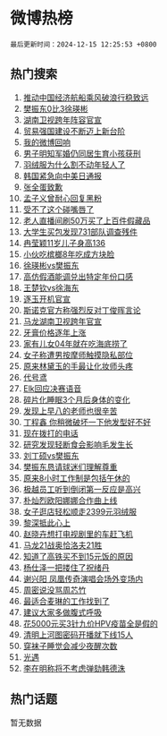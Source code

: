 # 微博热榜

`最后更新时间：2024-12-15 12:25:53 +0800`

## 热门搜索

1. [推动中国经济航船乘风破浪行稳致远](https://m.weibo.cn/search?containerid=100103type%3D1%26t%3D10%26q%3D%23%E6%8E%A8%E5%8A%A8%E4%B8%AD%E5%9B%BD%E7%BB%8F%E6%B5%8E%E8%88%AA%E8%88%B9%E4%B9%98%E9%A3%8E%E7%A0%B4%E6%B5%AA%E8%A1%8C%E7%A8%B3%E8%87%B4%E8%BF%9C%23&stream_entry_id=51&isnewpage=1&extparam=seat%3D1%26cate%3D10103%26pos%3D0%26q%3D%2523%25E6%258E%25A8%25E5%258A%25A8%25E4%25B8%25AD%25E5%259B%25BD%25E7%25BB%258F%25E6%25B5%258E%25E8%2588%25AA%25E8%2588%25B9%25E4%25B9%2598%25E9%25A3%258E%25E7%25A0%25B4%25E6%25B5%25AA%25E8%25A1%258C%25E7%25A8%25B3%25E8%2587%25B4%25E8%25BF%259C%2523%26filter_type%3Drealtimehot%26stream_entry_id%3D51%26c_type%3D51%26dgr%3D0%26display_time%3D1734236751%26pre_seqid%3D173423675177002170932143)
1. [樊振东0比3徐瑛彬](https://m.weibo.cn/search?containerid=100103type%3D1%26t%3D10%26q%3D%23%E6%A8%8A%E6%8C%AF%E4%B8%9C0%E6%AF%943%E5%BE%90%E7%91%9B%E5%BD%AC%23&stream_entry_id=31&isnewpage=1&extparam=seat%3D1%26cate%3D5001%26pos%3D0%26q%3D%2523%25E6%25A8%258A%25E6%258C%25AF%25E4%25B8%259C0%25E6%25AF%25943%25E5%25BE%2590%25E7%2591%259B%25E5%25BD%25AC%2523%26dgr%3D0%26stream_entry_id%3D31%26band_rank%3D1%26filter_type%3Drealtimehot%26flag%3D1%26lcate%3D5001%26c_type%3D31%26realpos%3D1%26display_time%3D1734236751%26pre_seqid%3D173423675177002170932143)
1. [湖南卫视跨年阵容官宣](https://m.weibo.cn/search?containerid=100103type%3D1%26t%3D10%26q%3D%23%E6%B9%96%E5%8D%97%E5%8D%AB%E8%A7%86%E8%B7%A8%E5%B9%B4%E9%98%B5%E5%AE%B9%E5%AE%98%E5%AE%A3%23&stream_entry_id=31&isnewpage=1&extparam=seat%3D1%26cate%3D5001%26pos%3D1%26q%3D%2523%25E6%25B9%2596%25E5%258D%2597%25E5%258D%25AB%25E8%25A7%2586%25E8%25B7%25A8%25E5%25B9%25B4%25E9%2598%25B5%25E5%25AE%25B9%25E5%25AE%2598%25E5%25AE%25A3%2523%26dgr%3D0%26stream_entry_id%3D31%26band_rank%3D2%26filter_type%3Drealtimehot%26flag%3D1%26lcate%3D5001%26c_type%3D31%26realpos%3D2%26display_time%3D1734236751%26pre_seqid%3D173423675177002170932143)
1. [贸易强国建设不断迈上新台阶](https://m.weibo.cn/search?containerid=100103type%3D1%26t%3D10%26q%3D%23%E8%B4%B8%E6%98%93%E5%BC%BA%E5%9B%BD%E5%BB%BA%E8%AE%BE%E4%B8%8D%E6%96%AD%E8%BF%88%E4%B8%8A%E6%96%B0%E5%8F%B0%E9%98%B6%23&stream_entry_id=31&isnewpage=1&extparam=seat%3D1%26cate%3D5001%26pos%3D2%26q%3D%2523%25E8%25B4%25B8%25E6%2598%2593%25E5%25BC%25BA%25E5%259B%25BD%25E5%25BB%25BA%25E8%25AE%25BE%25E4%25B8%258D%25E6%2596%25AD%25E8%25BF%2588%25E4%25B8%258A%25E6%2596%25B0%25E5%258F%25B0%25E9%2598%25B6%2523%26dgr%3D0%26stream_entry_id%3D31%26band_rank%3D3%26filter_type%3Drealtimehot%26flag%3D1%26lcate%3D5001%26c_type%3D31%26realpos%3D3%26display_time%3D1734236751%26pre_seqid%3D173423675177002170932143)
1. [我的微博回响](https://m.weibo.cn/search?containerid=100103type%3D1%26t%3D10%26q%3D%E6%88%91%E7%9A%84%E5%BE%AE%E5%8D%9A%E5%9B%9E%E5%93%8D&stream_entry_id=31&isnewpage=1&extparam=seat%3D1%26cate%3D5001%26pos%3D3%26q%3D%25E6%2588%2591%25E7%259A%2584%25E5%25BE%25AE%25E5%258D%259A%25E5%259B%259E%25E5%2593%258D%26dgr%3D0%26stream_entry_id%3D31%26adid%3D268471%26is_ad_pos%3D1%26filter_type%3Drealtimehot%26lcate%3D5001%26band_rank%3D4%26c_type%3D31%26display_time%3D1734236751%26pre_seqid%3D173423675177002170932143)
1. [男子明知军婚仍同居生育小孩获刑](https://m.weibo.cn/search?containerid=100103type%3D1%26t%3D10%26q%3D%23%E7%94%B7%E5%AD%90%E6%98%8E%E7%9F%A5%E5%86%9B%E5%A9%9A%E4%BB%8D%E5%90%8C%E5%B1%85%E7%94%9F%E8%82%B2%E5%B0%8F%E5%AD%A9%E8%8E%B7%E5%88%91%23&stream_entry_id=31&isnewpage=1&extparam=seat%3D1%26cate%3D5001%26pos%3D4%26q%3D%2523%25E7%2594%25B7%25E5%25AD%2590%25E6%2598%258E%25E7%259F%25A5%25E5%2586%259B%25E5%25A9%259A%25E4%25BB%258D%25E5%2590%258C%25E5%25B1%2585%25E7%2594%259F%25E8%2582%25B2%25E5%25B0%258F%25E5%25AD%25A9%25E8%258E%25B7%25E5%2588%2591%2523%26dgr%3D0%26stream_entry_id%3D31%26band_rank%3D4%26filter_type%3Drealtimehot%26flag%3D1%26lcate%3D5001%26c_type%3D31%26realpos%3D4%26display_time%3D1734236751%26pre_seqid%3D173423675177002170932143)
1. [羽绒服为什么割不动年轻人了](https://m.weibo.cn/search?containerid=100103type%3D1%26t%3D10%26q%3D%23%E7%BE%BD%E7%BB%92%E6%9C%8D%E4%B8%BA%E4%BB%80%E4%B9%88%E5%89%B2%E4%B8%8D%E5%8A%A8%E5%B9%B4%E8%BD%BB%E4%BA%BA%E4%BA%86%23&stream_entry_id=31&isnewpage=1&extparam=seat%3D1%26cate%3D5001%26pos%3D5%26q%3D%2523%25E7%25BE%25BD%25E7%25BB%2592%25E6%259C%258D%25E4%25B8%25BA%25E4%25BB%2580%25E4%25B9%2588%25E5%2589%25B2%25E4%25B8%258D%25E5%258A%25A8%25E5%25B9%25B4%25E8%25BD%25BB%25E4%25BA%25BA%25E4%25BA%2586%2523%26dgr%3D0%26stream_entry_id%3D31%26band_rank%3D5%26filter_type%3Drealtimehot%26flag%3D1%26lcate%3D5001%26c_type%3D31%26realpos%3D5%26display_time%3D1734236751%26pre_seqid%3D173423675177002170932143)
1. [韩国紧急向中美日通报](https://m.weibo.cn/search?containerid=100103type%3D1%26t%3D10%26q%3D%23%E9%9F%A9%E5%9B%BD%E7%B4%A7%E6%80%A5%E5%90%91%E4%B8%AD%E7%BE%8E%E6%97%A5%E9%80%9A%E6%8A%A5%23&stream_entry_id=31&isnewpage=1&extparam=seat%3D1%26cate%3D5001%26pos%3D6%26q%3D%2523%25E9%259F%25A9%25E5%259B%25BD%25E7%25B4%25A7%25E6%2580%25A5%25E5%2590%2591%25E4%25B8%25AD%25E7%25BE%258E%25E6%2597%25A5%25E9%2580%259A%25E6%258A%25A5%2523%26dgr%3D0%26stream_entry_id%3D31%26band_rank%3D6%26filter_type%3Drealtimehot%26flag%3D2%26lcate%3D5001%26c_type%3D31%26realpos%3D6%26display_time%3D1734236751%26pre_seqid%3D173423675177002170932143)
1. [张全蛋致歉](https://m.weibo.cn/search?containerid=100103type%3D1%26t%3D10%26q%3D%23%E5%BC%A0%E5%85%A8%E8%9B%8B%E8%87%B4%E6%AD%89%23&stream_entry_id=31&isnewpage=1&extparam=seat%3D1%26cate%3D5001%26pos%3D7%26q%3D%2523%25E5%25BC%25A0%25E5%2585%25A8%25E8%259B%258B%25E8%2587%25B4%25E6%25AD%2589%2523%26dgr%3D0%26stream_entry_id%3D31%26band_rank%3D7%26filter_type%3Drealtimehot%26flag%3D1%26lcate%3D5001%26c_type%3D31%26realpos%3D7%26display_time%3D1734236751%26pre_seqid%3D173423675177002170932143)
1. [孟子义曾耐心回复黑粉](https://m.weibo.cn/search?containerid=100103type%3D1%26t%3D10%26q%3D%23%E5%AD%9F%E5%AD%90%E4%B9%89%E6%9B%BE%E8%80%90%E5%BF%83%E5%9B%9E%E5%A4%8D%E9%BB%91%E7%B2%89%23&stream_entry_id=31&isnewpage=1&extparam=seat%3D1%26cate%3D5001%26pos%3D8%26q%3D%2523%25E5%25AD%259F%25E5%25AD%2590%25E4%25B9%2589%25E6%259B%25BE%25E8%2580%2590%25E5%25BF%2583%25E5%259B%259E%25E5%25A4%258D%25E9%25BB%2591%25E7%25B2%2589%2523%26dgr%3D0%26stream_entry_id%3D31%26band_rank%3D8%26filter_type%3Drealtimehot%26flag%3D1%26lcate%3D5001%26c_type%3D31%26realpos%3D8%26display_time%3D1734236751%26pre_seqid%3D173423675177002170932143)
1. [受不了这个碰嘴唇了](https://m.weibo.cn/search?containerid=100103type%3D1%26t%3D10%26q%3D%23%E5%8F%97%E4%B8%8D%E4%BA%86%E8%BF%99%E4%B8%AA%E7%A2%B0%E5%98%B4%E5%94%87%E4%BA%86%23&stream_entry_id=31&isnewpage=1&extparam=seat%3D1%26cate%3D5001%26pos%3D9%26q%3D%2523%25E5%258F%2597%25E4%25B8%258D%25E4%25BA%2586%25E8%25BF%2599%25E4%25B8%25AA%25E7%25A2%25B0%25E5%2598%25B4%25E5%2594%2587%25E4%25BA%2586%2523%26dgr%3D0%26stream_entry_id%3D31%26band_rank%3D9%26filter_type%3Drealtimehot%26flag%3D16%26lcate%3D5001%26c_type%3D31%26realpos%3D9%26display_time%3D1734236751%26pre_seqid%3D173423675177002170932143)
1. [老人直播间刷50万买了上百件假藏品](https://m.weibo.cn/search?containerid=100103type%3D1%26t%3D10%26q%3D%23%E8%80%81%E4%BA%BA%E7%9B%B4%E6%92%AD%E9%97%B4%E5%88%B750%E4%B8%87%E4%B9%B0%E4%BA%86%E4%B8%8A%E7%99%BE%E4%BB%B6%E5%81%87%E8%97%8F%E5%93%81%23&stream_entry_id=31&isnewpage=1&extparam=seat%3D1%26cate%3D5001%26pos%3D10%26q%3D%2523%25E8%2580%2581%25E4%25BA%25BA%25E7%259B%25B4%25E6%2592%25AD%25E9%2597%25B4%25E5%2588%25B750%25E4%25B8%2587%25E4%25B9%25B0%25E4%25BA%2586%25E4%25B8%258A%25E7%2599%25BE%25E4%25BB%25B6%25E5%2581%2587%25E8%2597%258F%25E5%2593%2581%2523%26dgr%3D0%26stream_entry_id%3D31%26band_rank%3D10%26filter_type%3Drealtimehot%26flag%3D1%26lcate%3D5001%26c_type%3D31%26realpos%3D10%26display_time%3D1734236751%26pre_seqid%3D173423675177002170932143)
1. [大学生买包发现731部队调查残件](https://m.weibo.cn/search?containerid=100103type%3D1%26t%3D10%26q%3D%23%E5%A4%A7%E5%AD%A6%E7%94%9F%E4%B9%B0%E5%8C%85%E5%8F%91%E7%8E%B0731%E9%83%A8%E9%98%9F%E8%B0%83%E6%9F%A5%E6%AE%8B%E4%BB%B6%23&stream_entry_id=31&isnewpage=1&extparam=seat%3D1%26cate%3D5001%26pos%3D11%26q%3D%2523%25E5%25A4%25A7%25E5%25AD%25A6%25E7%2594%259F%25E4%25B9%25B0%25E5%258C%2585%25E5%258F%2591%25E7%258E%25B0731%25E9%2583%25A8%25E9%2598%259F%25E8%25B0%2583%25E6%259F%25A5%25E6%25AE%258B%25E4%25BB%25B6%2523%26dgr%3D0%26stream_entry_id%3D31%26band_rank%3D11%26filter_type%3Drealtimehot%26flag%3D2%26lcate%3D5001%26c_type%3D31%26realpos%3D11%26display_time%3D1734236751%26pre_seqid%3D173423675177002170932143)
1. [冉莹颖11岁儿子身高136](https://m.weibo.cn/search?containerid=100103type%3D1%26t%3D10%26q%3D%23%E5%86%89%E8%8E%B9%E9%A2%9611%E5%B2%81%E5%84%BF%E5%AD%90%E8%BA%AB%E9%AB%98136%23&stream_entry_id=31&isnewpage=1&extparam=seat%3D1%26cate%3D5001%26pos%3D12%26q%3D%2523%25E5%2586%2589%25E8%258E%25B9%25E9%25A2%259611%25E5%25B2%2581%25E5%2584%25BF%25E5%25AD%2590%25E8%25BA%25AB%25E9%25AB%2598136%2523%26dgr%3D0%26stream_entry_id%3D31%26band_rank%3D12%26filter_type%3Drealtimehot%26flag%3D1%26lcate%3D5001%26c_type%3D31%26realpos%3D12%26display_time%3D1734236751%26pre_seqid%3D173423675177002170932143)
1. [小伙吃槟榔8年吃成方块脸](https://m.weibo.cn/search?containerid=100103type%3D1%26t%3D10%26q%3D%23%E5%B0%8F%E4%BC%99%E5%90%83%E6%A7%9F%E6%A6%948%E5%B9%B4%E5%90%83%E6%88%90%E6%96%B9%E5%9D%97%E8%84%B8%23&stream_entry_id=31&isnewpage=1&extparam=seat%3D1%26cate%3D5001%26pos%3D13%26q%3D%2523%25E5%25B0%258F%25E4%25BC%2599%25E5%2590%2583%25E6%25A7%259F%25E6%25A6%25948%25E5%25B9%25B4%25E5%2590%2583%25E6%2588%2590%25E6%2596%25B9%25E5%259D%2597%25E8%2584%25B8%2523%26dgr%3D0%26stream_entry_id%3D31%26band_rank%3D13%26filter_type%3Drealtimehot%26flag%3D0%26lcate%3D5001%26c_type%3D31%26realpos%3D13%26display_time%3D1734236751%26pre_seqid%3D173423675177002170932143)
1. [徐瑛彬vs樊振东](https://m.weibo.cn/search?containerid=100103type%3D1%26t%3D10%26q%3D%23%E5%BE%90%E7%91%9B%E5%BD%ACvs%E6%A8%8A%E6%8C%AF%E4%B8%9C%23&stream_entry_id=31&isnewpage=1&extparam=seat%3D1%26cate%3D5001%26pos%3D14%26q%3D%2523%25E5%25BE%2590%25E7%2591%259B%25E5%25BD%25ACvs%25E6%25A8%258A%25E6%258C%25AF%25E4%25B8%259C%2523%26dgr%3D0%26stream_entry_id%3D31%26band_rank%3D14%26filter_type%3Drealtimehot%26flag%3D1%26lcate%3D5001%26c_type%3D31%26realpos%3D14%26display_time%3D1734236751%26pre_seqid%3D173423675177002170932143)
1. [高仿假酒能调兑出特定年份口感](https://m.weibo.cn/search?containerid=100103type%3D1%26t%3D10%26q%3D%23%E9%AB%98%E4%BB%BF%E5%81%87%E9%85%92%E8%83%BD%E8%B0%83%E5%85%91%E5%87%BA%E7%89%B9%E5%AE%9A%E5%B9%B4%E4%BB%BD%E5%8F%A3%E6%84%9F%23&stream_entry_id=31&isnewpage=1&extparam=seat%3D1%26cate%3D5001%26pos%3D15%26q%3D%2523%25E9%25AB%2598%25E4%25BB%25BF%25E5%2581%2587%25E9%2585%2592%25E8%2583%25BD%25E8%25B0%2583%25E5%2585%2591%25E5%2587%25BA%25E7%2589%25B9%25E5%25AE%259A%25E5%25B9%25B4%25E4%25BB%25BD%25E5%258F%25A3%25E6%2584%259F%2523%26dgr%3D0%26stream_entry_id%3D31%26band_rank%3D15%26filter_type%3Drealtimehot%26flag%3D1%26lcate%3D5001%26c_type%3D31%26realpos%3D15%26display_time%3D1734236751%26pre_seqid%3D173423675177002170932143)
1. [王楚钦vs徐海东](https://m.weibo.cn/search?containerid=100103type%3D1%26t%3D10%26q%3D%23%E7%8E%8B%E6%A5%9A%E9%92%A6vs%E5%BE%90%E6%B5%B7%E4%B8%9C%23&stream_entry_id=31&isnewpage=1&extparam=seat%3D1%26cate%3D5001%26pos%3D16%26q%3D%2523%25E7%258E%258B%25E6%25A5%259A%25E9%2592%25A6vs%25E5%25BE%2590%25E6%25B5%25B7%25E4%25B8%259C%2523%26dgr%3D0%26stream_entry_id%3D31%26band_rank%3D16%26filter_type%3Drealtimehot%26flag%3D1%26lcate%3D5001%26c_type%3D31%26realpos%3D16%26display_time%3D1734236751%26pre_seqid%3D173423675177002170932143)
1. [逐玉开机官宣](https://m.weibo.cn/search?containerid=100103type%3D1%26t%3D10%26q%3D%23%E9%80%90%E7%8E%89%E5%BC%80%E6%9C%BA%E5%AE%98%E5%AE%A3%23&stream_entry_id=31&isnewpage=1&extparam=seat%3D1%26cate%3D5001%26pos%3D17%26q%3D%2523%25E9%2580%2590%25E7%258E%2589%25E5%25BC%2580%25E6%259C%25BA%25E5%25AE%2598%25E5%25AE%25A3%2523%26dgr%3D0%26stream_entry_id%3D31%26band_rank%3D17%26filter_type%3Drealtimehot%26flag%3D0%26lcate%3D5001%26c_type%3D31%26realpos%3D17%26display_time%3D1734236751%26pre_seqid%3D173423675177002170932143)
1. [斯诺克官方称强烈反对丁俊晖言论](https://m.weibo.cn/search?containerid=100103type%3D1%26t%3D10%26q%3D%23%E6%96%AF%E8%AF%BA%E5%85%8B%E5%AE%98%E6%96%B9%E7%A7%B0%E5%BC%BA%E7%83%88%E5%8F%8D%E5%AF%B9%E4%B8%81%E4%BF%8A%E6%99%96%E8%A8%80%E8%AE%BA%23&stream_entry_id=31&isnewpage=1&extparam=seat%3D1%26cate%3D5001%26pos%3D18%26q%3D%2523%25E6%2596%25AF%25E8%25AF%25BA%25E5%2585%258B%25E5%25AE%2598%25E6%2596%25B9%25E7%25A7%25B0%25E5%25BC%25BA%25E7%2583%2588%25E5%258F%258D%25E5%25AF%25B9%25E4%25B8%2581%25E4%25BF%258A%25E6%2599%2596%25E8%25A8%2580%25E8%25AE%25BA%2523%26dgr%3D0%26stream_entry_id%3D31%26band_rank%3D18%26filter_type%3Drealtimehot%26flag%3D1%26lcate%3D5001%26c_type%3D31%26realpos%3D18%26display_time%3D1734236751%26pre_seqid%3D173423675177002170932143)
1. [马龙湖南卫视跨年官宣](https://m.weibo.cn/search?containerid=100103type%3D1%26t%3D10%26q%3D%23%E9%A9%AC%E9%BE%99%E6%B9%96%E5%8D%97%E5%8D%AB%E8%A7%86%E8%B7%A8%E5%B9%B4%E5%AE%98%E5%AE%A3%23&stream_entry_id=31&isnewpage=1&extparam=seat%3D1%26cate%3D5001%26pos%3D19%26q%3D%2523%25E9%25A9%25AC%25E9%25BE%2599%25E6%25B9%2596%25E5%258D%2597%25E5%258D%25AB%25E8%25A7%2586%25E8%25B7%25A8%25E5%25B9%25B4%25E5%25AE%2598%25E5%25AE%25A3%2523%26dgr%3D0%26stream_entry_id%3D31%26band_rank%3D19%26filter_type%3Drealtimehot%26flag%3D1%26lcate%3D5001%26c_type%3D31%26realpos%3D19%26display_time%3D1734236751%26pre_seqid%3D173423675177002170932143)
1. [牙膏价格逐年上涨](https://m.weibo.cn/search?containerid=100103type%3D1%26t%3D10%26q%3D%23%E7%89%99%E8%86%8F%E4%BB%B7%E6%A0%BC%E9%80%90%E5%B9%B4%E4%B8%8A%E6%B6%A8%23&stream_entry_id=31&isnewpage=1&extparam=seat%3D1%26cate%3D5001%26pos%3D20%26q%3D%2523%25E7%2589%2599%25E8%2586%258F%25E4%25BB%25B7%25E6%25A0%25BC%25E9%2580%2590%25E5%25B9%25B4%25E4%25B8%258A%25E6%25B6%25A8%2523%26dgr%3D0%26stream_entry_id%3D31%26band_rank%3D20%26filter_type%3Drealtimehot%26flag%3D1%26lcate%3D5001%26c_type%3D31%26realpos%3D20%26display_time%3D1734236751%26pre_seqid%3D173423675177002170932143)
1. [家有儿女04年就在吃海底捞了](https://m.weibo.cn/search?containerid=100103type%3D1%26t%3D10%26q%3D%23%E5%AE%B6%E6%9C%89%E5%84%BF%E5%A5%B304%E5%B9%B4%E5%B0%B1%E5%9C%A8%E5%90%83%E6%B5%B7%E5%BA%95%E6%8D%9E%E4%BA%86%23&stream_entry_id=31&isnewpage=1&extparam=seat%3D1%26cate%3D5001%26pos%3D21%26q%3D%2523%25E5%25AE%25B6%25E6%259C%2589%25E5%2584%25BF%25E5%25A5%25B304%25E5%25B9%25B4%25E5%25B0%25B1%25E5%259C%25A8%25E5%2590%2583%25E6%25B5%25B7%25E5%25BA%2595%25E6%258D%259E%25E4%25BA%2586%2523%26dgr%3D0%26stream_entry_id%3D31%26band_rank%3D21%26filter_type%3Drealtimehot%26flag%3D0%26lcate%3D5001%26c_type%3D31%26realpos%3D21%26display_time%3D1734236751%26pre_seqid%3D173423675177002170932143)
1. [女子称遭男按摩师触摸隐私部位](https://m.weibo.cn/search?containerid=100103type%3D1%26t%3D10%26q%3D%23%E5%A5%B3%E5%AD%90%E7%A7%B0%E9%81%AD%E7%94%B7%E6%8C%89%E6%91%A9%E5%B8%88%E8%A7%A6%E6%91%B8%E9%9A%90%E7%A7%81%E9%83%A8%E4%BD%8D%23&stream_entry_id=31&isnewpage=1&extparam=seat%3D1%26cate%3D5001%26pos%3D22%26q%3D%2523%25E5%25A5%25B3%25E5%25AD%2590%25E7%25A7%25B0%25E9%2581%25AD%25E7%2594%25B7%25E6%258C%2589%25E6%2591%25A9%25E5%25B8%2588%25E8%25A7%25A6%25E6%2591%25B8%25E9%259A%2590%25E7%25A7%2581%25E9%2583%25A8%25E4%25BD%258D%2523%26dgr%3D0%26stream_entry_id%3D31%26band_rank%3D22%26filter_type%3Drealtimehot%26flag%3D0%26lcate%3D5001%26c_type%3D31%26realpos%3D22%26display_time%3D1734236751%26pre_seqid%3D173423675177002170932143)
1. [原来林黛玉的手最让化妆师头疼](https://m.weibo.cn/search?containerid=100103type%3D1%26t%3D10%26q%3D%23%E5%8E%9F%E6%9D%A5%E6%9E%97%E9%BB%9B%E7%8E%89%E7%9A%84%E6%89%8B%E6%9C%80%E8%AE%A9%E5%8C%96%E5%A6%86%E5%B8%88%E5%A4%B4%E7%96%BC%23&stream_entry_id=31&isnewpage=1&extparam=seat%3D1%26cate%3D5001%26pos%3D23%26q%3D%2523%25E5%258E%259F%25E6%259D%25A5%25E6%259E%2597%25E9%25BB%259B%25E7%258E%2589%25E7%259A%2584%25E6%2589%258B%25E6%259C%2580%25E8%25AE%25A9%25E5%258C%2596%25E5%25A6%2586%25E5%25B8%2588%25E5%25A4%25B4%25E7%2596%25BC%2523%26dgr%3D0%26stream_entry_id%3D31%26band_rank%3D23%26filter_type%3Drealtimehot%26flag%3D1%26lcate%3D5001%26c_type%3D31%26realpos%3D23%26display_time%3D1734236751%26pre_seqid%3D173423675177002170932143)
1. [代号鸢](https://m.weibo.cn/search?containerid=100103type%3D1%26t%3D10%26q%3D%E4%BB%A3%E5%8F%B7%E9%B8%A2&stream_entry_id=31&isnewpage=1&extparam=seat%3D1%26cate%3D5001%26pos%3D24%26q%3D%25E4%25BB%25A3%25E5%258F%25B7%25E9%25B8%25A2%26dgr%3D0%26stream_entry_id%3D31%26band_rank%3D24%26filter_type%3Drealtimehot%26flag%3D0%26lcate%3D5001%26c_type%3D31%26realpos%3D24%26display_time%3D1734236751%26pre_seqid%3D173423675177002170932143)
1. [Elk回应决赛语音](https://m.weibo.cn/search?containerid=100103type%3D1%26t%3D10%26q%3D%23Elk%E5%9B%9E%E5%BA%94%E5%86%B3%E8%B5%9B%E8%AF%AD%E9%9F%B3%23&stream_entry_id=31&isnewpage=1&extparam=seat%3D1%26cate%3D5001%26pos%3D25%26q%3D%2523Elk%25E5%259B%259E%25E5%25BA%2594%25E5%2586%25B3%25E8%25B5%259B%25E8%25AF%25AD%25E9%259F%25B3%2523%26dgr%3D0%26stream_entry_id%3D31%26band_rank%3D25%26filter_type%3Drealtimehot%26flag%3D1%26lcate%3D5001%26c_type%3D31%26realpos%3D25%26display_time%3D1734236751%26pre_seqid%3D173423675177002170932143)
1. [碎片化睡眠3个月后身体的变化](https://m.weibo.cn/search?containerid=100103type%3D1%26t%3D10%26q%3D%23%E7%A2%8E%E7%89%87%E5%8C%96%E7%9D%A1%E7%9C%A03%E4%B8%AA%E6%9C%88%E5%90%8E%E8%BA%AB%E4%BD%93%E7%9A%84%E5%8F%98%E5%8C%96%23&stream_entry_id=31&isnewpage=1&extparam=seat%3D1%26cate%3D5001%26pos%3D26%26q%3D%2523%25E7%25A2%258E%25E7%2589%2587%25E5%258C%2596%25E7%259D%25A1%25E7%259C%25A03%25E4%25B8%25AA%25E6%259C%2588%25E5%2590%258E%25E8%25BA%25AB%25E4%25BD%2593%25E7%259A%2584%25E5%258F%2598%25E5%258C%2596%2523%26dgr%3D0%26stream_entry_id%3D31%26band_rank%3D26%26filter_type%3Drealtimehot%26flag%3D0%26lcate%3D5001%26c_type%3D31%26realpos%3D26%26display_time%3D1734236751%26pre_seqid%3D173423675177002170932143)
1. [发现上早八的老师也很辛苦](https://m.weibo.cn/search?containerid=100103type%3D1%26t%3D10%26q%3D%23%E5%8F%91%E7%8E%B0%E4%B8%8A%E6%97%A9%E5%85%AB%E7%9A%84%E8%80%81%E5%B8%88%E4%B9%9F%E5%BE%88%E8%BE%9B%E8%8B%A6%23&stream_entry_id=31&isnewpage=1&extparam=seat%3D1%26cate%3D5001%26pos%3D27%26q%3D%2523%25E5%258F%2591%25E7%258E%25B0%25E4%25B8%258A%25E6%2597%25A9%25E5%2585%25AB%25E7%259A%2584%25E8%2580%2581%25E5%25B8%2588%25E4%25B9%259F%25E5%25BE%2588%25E8%25BE%259B%25E8%258B%25A6%2523%26dgr%3D0%26stream_entry_id%3D31%26band_rank%3D27%26filter_type%3Drealtimehot%26flag%3D1%26lcate%3D5001%26c_type%3D31%26realpos%3D27%26display_time%3D1734236751%26pre_seqid%3D173423675177002170932143)
1. [丁程鑫 你稍微破坏一下他发型好不好](https://m.weibo.cn/search?containerid=100103type%3D1%26t%3D10%26q%3D%E4%B8%81%E7%A8%8B%E9%91%AB+%E4%BD%A0%E7%A8%8D%E5%BE%AE%E7%A0%B4%E5%9D%8F%E4%B8%80%E4%B8%8B%E4%BB%96%E5%8F%91%E5%9E%8B%E5%A5%BD%E4%B8%8D%E5%A5%BD&stream_entry_id=31&isnewpage=1&extparam=seat%3D1%26cate%3D5001%26pos%3D28%26q%3D%25E4%25B8%2581%25E7%25A8%258B%25E9%2591%25AB%2520%25E4%25BD%25A0%25E7%25A8%258D%25E5%25BE%25AE%25E7%25A0%25B4%25E5%259D%258F%25E4%25B8%2580%25E4%25B8%258B%25E4%25BB%2596%25E5%258F%2591%25E5%259E%258B%25E5%25A5%25BD%25E4%25B8%258D%25E5%25A5%25BD%26dgr%3D0%26stream_entry_id%3D31%26band_rank%3D28%26filter_type%3Drealtimehot%26flag%3D1%26lcate%3D5001%26c_type%3D31%26realpos%3D28%26display_time%3D1734236751%26pre_seqid%3D173423675177002170932143)
1. [现在拨打的电话](https://m.weibo.cn/search?containerid=100103type%3D1%26t%3D10%26q%3D%23%E7%8E%B0%E5%9C%A8%E6%8B%A8%E6%89%93%E7%9A%84%E7%94%B5%E8%AF%9D%23&stream_entry_id=31&isnewpage=1&extparam=seat%3D1%26cate%3D5001%26pos%3D29%26q%3D%2523%25E7%258E%25B0%25E5%259C%25A8%25E6%258B%25A8%25E6%2589%2593%25E7%259A%2584%25E7%2594%25B5%25E8%25AF%259D%2523%26dgr%3D0%26stream_entry_id%3D31%26band_rank%3D29%26filter_type%3Drealtimehot%26flag%3D1%26lcate%3D5001%26c_type%3D31%26realpos%3D29%26display_time%3D1734236751%26pre_seqid%3D173423675177002170932143)
1. [研究发现轻断食会影响毛发生长](https://m.weibo.cn/search?containerid=100103type%3D1%26t%3D10%26q%3D%23%E7%A0%94%E7%A9%B6%E5%8F%91%E7%8E%B0%E8%BD%BB%E6%96%AD%E9%A3%9F%E4%BC%9A%E5%BD%B1%E5%93%8D%E6%AF%9B%E5%8F%91%E7%94%9F%E9%95%BF%23&stream_entry_id=31&isnewpage=1&extparam=seat%3D1%26cate%3D5001%26pos%3D30%26q%3D%2523%25E7%25A0%2594%25E7%25A9%25B6%25E5%258F%2591%25E7%258E%25B0%25E8%25BD%25BB%25E6%2596%25AD%25E9%25A3%259F%25E4%25BC%259A%25E5%25BD%25B1%25E5%2593%258D%25E6%25AF%259B%25E5%258F%2591%25E7%2594%259F%25E9%2595%25BF%2523%26dgr%3D0%26stream_entry_id%3D31%26band_rank%3D30%26filter_type%3Drealtimehot%26flag%3D1%26lcate%3D5001%26c_type%3D31%26realpos%3D30%26display_time%3D1734236751%26pre_seqid%3D173423675177002170932143)
1. [刘丁硕vs樊振东](https://m.weibo.cn/search?containerid=100103type%3D1%26t%3D10%26q%3D%23%E5%88%98%E4%B8%81%E7%A1%95vs%E6%A8%8A%E6%8C%AF%E4%B8%9C%23&stream_entry_id=31&isnewpage=1&extparam=seat%3D1%26cate%3D5001%26pos%3D31%26q%3D%2523%25E5%2588%2598%25E4%25B8%2581%25E7%25A1%2595vs%25E6%25A8%258A%25E6%258C%25AF%25E4%25B8%259C%2523%26dgr%3D0%26stream_entry_id%3D31%26band_rank%3D31%26filter_type%3Drealtimehot%26flag%3D1%26lcate%3D5001%26c_type%3D31%26realpos%3D31%26display_time%3D1734236751%26pre_seqid%3D173423675177002170932143)
1. [樊振东恳请球迷们理解尊重](https://m.weibo.cn/search?containerid=100103type%3D1%26t%3D10%26q%3D%E6%A8%8A%E6%8C%AF%E4%B8%9C%E6%81%B3%E8%AF%B7%E7%90%83%E8%BF%B7%E4%BB%AC%E7%90%86%E8%A7%A3%E5%B0%8A%E9%87%8D&stream_entry_id=31&isnewpage=1&extparam=seat%3D1%26cate%3D5001%26pos%3D32%26q%3D%25E6%25A8%258A%25E6%258C%25AF%25E4%25B8%259C%25E6%2581%25B3%25E8%25AF%25B7%25E7%2590%2583%25E8%25BF%25B7%25E4%25BB%25AC%25E7%2590%2586%25E8%25A7%25A3%25E5%25B0%258A%25E9%2587%258D%26dgr%3D0%26stream_entry_id%3D31%26band_rank%3D32%26filter_type%3Drealtimehot%26flag%3D0%26lcate%3D5001%26c_type%3D31%26realpos%3D32%26display_time%3D1734236751%26pre_seqid%3D173423675177002170932143)
1. [原来8小时工作制是包括午休的](https://m.weibo.cn/search?containerid=100103type%3D1%26t%3D10%26q%3D%23%E5%8E%9F%E6%9D%A58%E5%B0%8F%E6%97%B6%E5%B7%A5%E4%BD%9C%E5%88%B6%E6%98%AF%E5%8C%85%E6%8B%AC%E5%8D%88%E4%BC%91%E7%9A%84%23&stream_entry_id=31&isnewpage=1&extparam=seat%3D1%26cate%3D5001%26pos%3D33%26q%3D%2523%25E5%258E%259F%25E6%259D%25A58%25E5%25B0%258F%25E6%2597%25B6%25E5%25B7%25A5%25E4%25BD%259C%25E5%2588%25B6%25E6%2598%25AF%25E5%258C%2585%25E6%258B%25AC%25E5%258D%2588%25E4%25BC%2591%25E7%259A%2584%2523%26dgr%3D0%26stream_entry_id%3D31%26band_rank%3D33%26filter_type%3Drealtimehot%26flag%3D1%26lcate%3D5001%26c_type%3D31%26realpos%3D33%26display_time%3D1734236751%26pre_seqid%3D173423675177002170932143)
1. [极越员工听到倒闭第一反应是高兴](https://m.weibo.cn/search?containerid=100103type%3D1%26t%3D10%26q%3D%23%E6%9E%81%E8%B6%8A%E5%91%98%E5%B7%A5%E5%90%AC%E5%88%B0%E5%80%92%E9%97%AD%E7%AC%AC%E4%B8%80%E5%8F%8D%E5%BA%94%E6%98%AF%E9%AB%98%E5%85%B4%23&stream_entry_id=31&isnewpage=1&extparam=seat%3D1%26cate%3D5001%26pos%3D34%26q%3D%2523%25E6%259E%2581%25E8%25B6%258A%25E5%2591%2598%25E5%25B7%25A5%25E5%2590%25AC%25E5%2588%25B0%25E5%2580%2592%25E9%2597%25AD%25E7%25AC%25AC%25E4%25B8%2580%25E5%258F%258D%25E5%25BA%2594%25E6%2598%25AF%25E9%25AB%2598%25E5%2585%25B4%2523%26dgr%3D0%26stream_entry_id%3D31%26band_rank%3D34%26filter_type%3Drealtimehot%26flag%3D1%26lcate%3D5001%26c_type%3D31%26realpos%3D34%26display_time%3D1734236751%26pre_seqid%3D173423675177002170932143)
1. [朴灿烈欧阳娜娜合作曲上线](https://m.weibo.cn/search?containerid=100103type%3D1%26t%3D10%26q%3D%23%E6%9C%B4%E7%81%BF%E7%83%88%E6%AC%A7%E9%98%B3%E5%A8%9C%E5%A8%9C%E5%90%88%E4%BD%9C%E6%9B%B2%E4%B8%8A%E7%BA%BF%23&stream_entry_id=31&isnewpage=1&extparam=seat%3D1%26cate%3D5001%26pos%3D35%26q%3D%2523%25E6%259C%25B4%25E7%2581%25BF%25E7%2583%2588%25E6%25AC%25A7%25E9%2598%25B3%25E5%25A8%259C%25E5%25A8%259C%25E5%2590%2588%25E4%25BD%259C%25E6%259B%25B2%25E4%25B8%258A%25E7%25BA%25BF%2523%26dgr%3D0%26stream_entry_id%3D31%26band_rank%3D35%26filter_type%3Drealtimehot%26flag%3D0%26lcate%3D5001%26c_type%3D31%26realpos%3D35%26display_time%3D1734236751%26pre_seqid%3D173423675177002170932143)
1. [女子逛店轻松顺走2399元羽绒服](https://m.weibo.cn/search?containerid=100103type%3D1%26t%3D10%26q%3D%23%E5%A5%B3%E5%AD%90%E9%80%9B%E5%BA%97%E8%BD%BB%E6%9D%BE%E9%A1%BA%E8%B5%B02399%E5%85%83%E7%BE%BD%E7%BB%92%E6%9C%8D%23&stream_entry_id=31&isnewpage=1&extparam=seat%3D1%26cate%3D5001%26pos%3D36%26q%3D%2523%25E5%25A5%25B3%25E5%25AD%2590%25E9%2580%259B%25E5%25BA%2597%25E8%25BD%25BB%25E6%259D%25BE%25E9%25A1%25BA%25E8%25B5%25B02399%25E5%2585%2583%25E7%25BE%25BD%25E7%25BB%2592%25E6%259C%258D%2523%26dgr%3D0%26stream_entry_id%3D31%26band_rank%3D36%26filter_type%3Drealtimehot%26flag%3D0%26lcate%3D5001%26c_type%3D31%26realpos%3D36%26display_time%3D1734236751%26pre_seqid%3D173423675177002170932143)
1. [黎深抵此心上](https://m.weibo.cn/search?containerid=100103type%3D1%26t%3D10%26q%3D%23%E9%BB%8E%E6%B7%B1%E6%8A%B5%E6%AD%A4%E5%BF%83%E4%B8%8A%23&stream_entry_id=31&isnewpage=1&extparam=seat%3D1%26cate%3D5001%26pos%3D37%26q%3D%2523%25E9%25BB%258E%25E6%25B7%25B1%25E6%258A%25B5%25E6%25AD%25A4%25E5%25BF%2583%25E4%25B8%258A%2523%26dgr%3D0%26stream_entry_id%3D31%26band_rank%3D37%26filter_type%3Drealtimehot%26flag%3D1%26lcate%3D5001%26c_type%3D31%26realpos%3D37%26display_time%3D1734236751%26pre_seqid%3D173423675177002170932143)
1. [赵晓卉想打电视剧里的车赶飞机](https://m.weibo.cn/search?containerid=100103type%3D1%26t%3D10%26q%3D%23%E8%B5%B5%E6%99%93%E5%8D%89%E6%83%B3%E6%89%93%E7%94%B5%E8%A7%86%E5%89%A7%E9%87%8C%E7%9A%84%E8%BD%A6%E8%B5%B6%E9%A3%9E%E6%9C%BA%23&stream_entry_id=31&isnewpage=1&extparam=seat%3D1%26cate%3D5001%26pos%3D38%26q%3D%2523%25E8%25B5%25B5%25E6%2599%2593%25E5%258D%2589%25E6%2583%25B3%25E6%2589%2593%25E7%2594%25B5%25E8%25A7%2586%25E5%2589%25A7%25E9%2587%258C%25E7%259A%2584%25E8%25BD%25A6%25E8%25B5%25B6%25E9%25A3%259E%25E6%259C%25BA%2523%26dgr%3D0%26stream_entry_id%3D31%26band_rank%3D38%26filter_type%3Drealtimehot%26flag%3D1%26lcate%3D5001%26c_type%3D31%26realpos%3D38%26display_time%3D1734236751%26pre_seqid%3D173423675177002170932143)
1. [马龙21战奥恰洛夫21胜](https://m.weibo.cn/search?containerid=100103type%3D1%26t%3D10%26q%3D%23%E9%A9%AC%E9%BE%9921%E6%88%98%E5%A5%A5%E6%81%B0%E6%B4%9B%E5%A4%AB21%E8%83%9C%23&stream_entry_id=31&isnewpage=1&extparam=seat%3D1%26cate%3D5001%26pos%3D39%26q%3D%2523%25E9%25A9%25AC%25E9%25BE%259921%25E6%2588%2598%25E5%25A5%25A5%25E6%2581%25B0%25E6%25B4%259B%25E5%25A4%25AB21%25E8%2583%259C%2523%26dgr%3D0%26stream_entry_id%3D31%26band_rank%3D39%26filter_type%3Drealtimehot%26flag%3D1%26lcate%3D5001%26c_type%3D31%26realpos%3D39%26display_time%3D1734236751%26pre_seqid%3D173423675177002170932143)
1. [知道了高铁买不到15元饭的原因](https://m.weibo.cn/search?containerid=100103type%3D1%26t%3D10%26q%3D%23%E7%9F%A5%E9%81%93%E4%BA%86%E9%AB%98%E9%93%81%E4%B9%B0%E4%B8%8D%E5%88%B015%E5%85%83%E9%A5%AD%E7%9A%84%E5%8E%9F%E5%9B%A0%23&stream_entry_id=31&isnewpage=1&extparam=seat%3D1%26cate%3D5001%26pos%3D40%26q%3D%2523%25E7%259F%25A5%25E9%2581%2593%25E4%25BA%2586%25E9%25AB%2598%25E9%2593%2581%25E4%25B9%25B0%25E4%25B8%258D%25E5%2588%25B015%25E5%2585%2583%25E9%25A5%25AD%25E7%259A%2584%25E5%258E%259F%25E5%259B%25A0%2523%26dgr%3D0%26stream_entry_id%3D31%26band_rank%3D40%26filter_type%3Drealtimehot%26flag%3D1%26lcate%3D5001%26c_type%3D31%26realpos%3D40%26display_time%3D1734236751%26pre_seqid%3D173423675177002170932143)
1. [杨仕泽一把搂住了祝绪丹](https://m.weibo.cn/search?containerid=100103type%3D1%26t%3D10%26q%3D%23%E6%9D%A8%E4%BB%95%E6%B3%BD%E4%B8%80%E6%8A%8A%E6%90%82%E4%BD%8F%E4%BA%86%E7%A5%9D%E7%BB%AA%E4%B8%B9%23&stream_entry_id=31&isnewpage=1&extparam=seat%3D1%26cate%3D5001%26pos%3D41%26q%3D%2523%25E6%259D%25A8%25E4%25BB%2595%25E6%25B3%25BD%25E4%25B8%2580%25E6%258A%258A%25E6%2590%2582%25E4%25BD%258F%25E4%25BA%2586%25E7%25A5%259D%25E7%25BB%25AA%25E4%25B8%25B9%2523%26dgr%3D0%26stream_entry_id%3D31%26band_rank%3D41%26filter_type%3Drealtimehot%26flag%3D0%26lcate%3D5001%26c_type%3D31%26realpos%3D41%26display_time%3D1734236751%26pre_seqid%3D173423675177002170932143)
1. [谢兴阳 凤凰传奇演唱会场外变场内](https://m.weibo.cn/search?containerid=100103type%3D1%26t%3D10%26q%3D%E8%B0%A2%E5%85%B4%E9%98%B3+%E5%87%A4%E5%87%B0%E4%BC%A0%E5%A5%87%E6%BC%94%E5%94%B1%E4%BC%9A%E5%9C%BA%E5%A4%96%E5%8F%98%E5%9C%BA%E5%86%85&stream_entry_id=31&isnewpage=1&extparam=seat%3D1%26cate%3D5001%26pos%3D42%26q%3D%25E8%25B0%25A2%25E5%2585%25B4%25E9%2598%25B3%2520%25E5%2587%25A4%25E5%2587%25B0%25E4%25BC%25A0%25E5%25A5%2587%25E6%25BC%2594%25E5%2594%25B1%25E4%25BC%259A%25E5%259C%25BA%25E5%25A4%2596%25E5%258F%2598%25E5%259C%25BA%25E5%2586%2585%26dgr%3D0%26stream_entry_id%3D31%26band_rank%3D42%26filter_type%3Drealtimehot%26flag%3D0%26lcate%3D5001%26c_type%3D31%26realpos%3D42%26display_time%3D1734236751%26pre_seqid%3D173423675177002170932143)
1. [周密说没骂周芯竹](https://m.weibo.cn/search?containerid=100103type%3D1%26t%3D10%26q%3D%23%E5%91%A8%E5%AF%86%E8%AF%B4%E6%B2%A1%E9%AA%82%E5%91%A8%E8%8A%AF%E7%AB%B9%23&stream_entry_id=31&isnewpage=1&extparam=seat%3D1%26cate%3D5001%26pos%3D43%26q%3D%2523%25E5%2591%25A8%25E5%25AF%2586%25E8%25AF%25B4%25E6%25B2%25A1%25E9%25AA%2582%25E5%2591%25A8%25E8%258A%25AF%25E7%25AB%25B9%2523%26dgr%3D0%26stream_entry_id%3D31%26band_rank%3D43%26filter_type%3Drealtimehot%26flag%3D0%26lcate%3D5001%26c_type%3D31%26realpos%3D43%26display_time%3D1734236751%26pre_seqid%3D173423675177002170932143)
1. [最适合麦琳的工作找到了](https://m.weibo.cn/search?containerid=100103type%3D1%26t%3D10%26q%3D%E6%9C%80%E9%80%82%E5%90%88%E9%BA%A6%E7%90%B3%E7%9A%84%E5%B7%A5%E4%BD%9C%E6%89%BE%E5%88%B0%E4%BA%86&stream_entry_id=31&isnewpage=1&extparam=seat%3D1%26cate%3D5001%26pos%3D44%26q%3D%25E6%259C%2580%25E9%2580%2582%25E5%2590%2588%25E9%25BA%25A6%25E7%2590%25B3%25E7%259A%2584%25E5%25B7%25A5%25E4%25BD%259C%25E6%2589%25BE%25E5%2588%25B0%25E4%25BA%2586%26dgr%3D0%26stream_entry_id%3D31%26band_rank%3D44%26filter_type%3Drealtimehot%26flag%3D0%26lcate%3D5001%26c_type%3D31%26realpos%3D44%26display_time%3D1734236751%26pre_seqid%3D173423675177002170932143)
1. [建议大家多做腹式呼吸](https://m.weibo.cn/search?containerid=100103type%3D1%26t%3D10%26q%3D%23%E5%BB%BA%E8%AE%AE%E5%A4%A7%E5%AE%B6%E5%A4%9A%E5%81%9A%E8%85%B9%E5%BC%8F%E5%91%BC%E5%90%B8%23&stream_entry_id=31&isnewpage=1&extparam=seat%3D1%26cate%3D5001%26pos%3D45%26q%3D%2523%25E5%25BB%25BA%25E8%25AE%25AE%25E5%25A4%25A7%25E5%25AE%25B6%25E5%25A4%259A%25E5%2581%259A%25E8%2585%25B9%25E5%25BC%258F%25E5%2591%25BC%25E5%2590%25B8%2523%26dgr%3D0%26stream_entry_id%3D31%26band_rank%3D45%26filter_type%3Drealtimehot%26flag%3D0%26lcate%3D5001%26c_type%3D31%26realpos%3D45%26display_time%3D1734236751%26pre_seqid%3D173423675177002170932143)
1. [花5000元买3针九价HPV疫苗全是假的](https://m.weibo.cn/search?containerid=100103type%3D1%26t%3D10%26q%3D%23%E8%8A%B15000%E5%85%83%E4%B9%B03%E9%92%88%E4%B9%9D%E4%BB%B7HPV%E7%96%AB%E8%8B%97%E5%85%A8%E6%98%AF%E5%81%87%E7%9A%84%23&stream_entry_id=31&isnewpage=1&extparam=seat%3D1%26cate%3D5001%26pos%3D46%26q%3D%2523%25E8%258A%25B15000%25E5%2585%2583%25E4%25B9%25B03%25E9%2592%2588%25E4%25B9%259D%25E4%25BB%25B7HPV%25E7%2596%25AB%25E8%258B%2597%25E5%2585%25A8%25E6%2598%25AF%25E5%2581%2587%25E7%259A%2584%2523%26dgr%3D0%26stream_entry_id%3D31%26band_rank%3D46%26filter_type%3Drealtimehot%26flag%3D0%26lcate%3D5001%26c_type%3D31%26realpos%3D46%26display_time%3D1734236751%26pre_seqid%3D173423675177002170932143)
1. [清明上河图密码开播就下线15人](https://m.weibo.cn/search?containerid=100103type%3D1%26t%3D10%26q%3D%E6%B8%85%E6%98%8E%E4%B8%8A%E6%B2%B3%E5%9B%BE%E5%AF%86%E7%A0%81%E5%BC%80%E6%92%AD%E5%B0%B1%E4%B8%8B%E7%BA%BF15%E4%BA%BA&stream_entry_id=31&isnewpage=1&extparam=seat%3D1%26cate%3D5001%26pos%3D47%26q%3D%25E6%25B8%2585%25E6%2598%258E%25E4%25B8%258A%25E6%25B2%25B3%25E5%259B%25BE%25E5%25AF%2586%25E7%25A0%2581%25E5%25BC%2580%25E6%2592%25AD%25E5%25B0%25B1%25E4%25B8%258B%25E7%25BA%25BF15%25E4%25BA%25BA%26dgr%3D0%26stream_entry_id%3D31%26band_rank%3D47%26filter_type%3Drealtimehot%26flag%3D1%26lcate%3D5001%26c_type%3D31%26realpos%3D47%26display_time%3D1734236751%26pre_seqid%3D173423675177002170932143)
1. [穿袜子睡觉会减少夜醒次数](https://m.weibo.cn/search?containerid=100103type%3D1%26t%3D10%26q%3D%23%E7%A9%BF%E8%A2%9C%E5%AD%90%E7%9D%A1%E8%A7%89%E4%BC%9A%E5%87%8F%E5%B0%91%E5%A4%9C%E9%86%92%E6%AC%A1%E6%95%B0%23&stream_entry_id=31&isnewpage=1&extparam=seat%3D1%26cate%3D5001%26pos%3D48%26q%3D%2523%25E7%25A9%25BF%25E8%25A2%259C%25E5%25AD%2590%25E7%259D%25A1%25E8%25A7%2589%25E4%25BC%259A%25E5%2587%258F%25E5%25B0%2591%25E5%25A4%259C%25E9%2586%2592%25E6%25AC%25A1%25E6%2595%25B0%2523%26dgr%3D0%26stream_entry_id%3D31%26band_rank%3D48%26filter_type%3Drealtimehot%26flag%3D0%26lcate%3D5001%26c_type%3D31%26realpos%3D48%26display_time%3D1734236751%26pre_seqid%3D173423675177002170932143)
1. [光遇](https://m.weibo.cn/search?containerid=100103type%3D1%26t%3D10%26q%3D%E5%85%89%E9%81%87&stream_entry_id=31&isnewpage=1&extparam=seat%3D1%26cate%3D5001%26pos%3D49%26q%3D%25E5%2585%2589%25E9%2581%2587%26dgr%3D0%26stream_entry_id%3D31%26band_rank%3D49%26filter_type%3Drealtimehot%26flag%3D1%26lcate%3D5001%26c_type%3D31%26realpos%3D49%26display_time%3D1734236751%26pre_seqid%3D173423675177002170932143)
1. [李在明称将不考虑弹劾韩德洙](https://m.weibo.cn/search?containerid=100103type%3D1%26t%3D10%26q%3D%23%E6%9D%8E%E5%9C%A8%E6%98%8E%E7%A7%B0%E5%B0%86%E4%B8%8D%E8%80%83%E8%99%91%E5%BC%B9%E5%8A%BE%E9%9F%A9%E5%BE%B7%E6%B4%99%23&stream_entry_id=31&isnewpage=1&extparam=seat%3D1%26cate%3D5001%26pos%3D50%26q%3D%2523%25E6%259D%258E%25E5%259C%25A8%25E6%2598%258E%25E7%25A7%25B0%25E5%25B0%2586%25E4%25B8%258D%25E8%2580%2583%25E8%2599%2591%25E5%25BC%25B9%25E5%258A%25BE%25E9%259F%25A9%25E5%25BE%25B7%25E6%25B4%2599%2523%26dgr%3D0%26stream_entry_id%3D31%26band_rank%3D50%26filter_type%3Drealtimehot%26flag%3D1%26lcate%3D5001%26c_type%3D31%26realpos%3D50%26display_time%3D1734236751%26pre_seqid%3D173423675177002170932143)

## 热门话题

暂无数据
